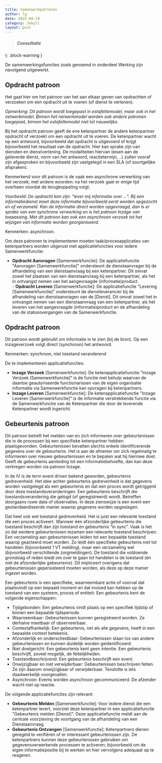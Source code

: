 ```yaml
---
title: Samenwerkpatronen
author: lg
date: 2025-09-29
category: Jekyll
layout: post
---
```


> ##### Consultatie
{: .block-warning }

De samenwerkingsfuncties zoals genoemd in onderdeel Werking zijn navolgend uitgewerkt.

Opdracht patroon
-------------

Het gaat hier om het patroon van het aan elkaar geven van opdrachten of verzoeken om een opdracht uit te voeren (of dienst te verlenen).

_Opmerking: Dit patroon wordt toegepast in estafettemodel, maar ook in het netwerkmodel. Binnen het netwerkmodel worden ook andere patronen toegepast, binnen het estafettemodel niet tot nauwelijks._

Bij het opdracht patroon geeft de ene ketenpartner de andere ketenpartner opdracht of verzoekt om een opdracht uit te voeren. De ketenpartner wacht op een antwoord, bijvoorbeeld dat opdracht is uitgevoerd of krijgt bijvoorbeeld het resultaat van de opdracht. Hier kan sprake zijn van diensten en dienstverlening. De modaliteiten hiervan (eisen aan de geleverde dienst, vorm van het antwoord, reactietermijn, ..) zullen vooraf zijn afgesproken en bijvoorbeeld zijn vastgelegd in een SLA (of soortgelijke afspraken). 

Kenmerkend voor dit patroon is de vaak een asynchrone verwerking van het verzoek; met andere woorden: na het verzoek gaat er enige tijd overheen voordat de terugkoppeling volgt.

_Voorbeeld: De opdracht kan zijn: “lever mij informatie over …”. Bij een informatiedienst moet deze informatie bijvoorbeeld eerst worden opgezocht en of verzameld. Kan de informatie direct worden opgevraagd, dan is er sprake van een synchrone verwerking en is het patroon Inzage van toepassing. Met dit patroon kan ook een asynchroon verzoek tot het wijzigen van informatie worden georganiseerd._

Kenmerken: asynchroon.

Om deze patronen te implementeren moeten taak/procesapplicaties van ketenpartners worden uitgerust met applicatiefuncties voor iedere Samenwerkfunctie:

- **Opdracht Aanvragen** \[Samenwerkfunctie\]: De applicatiefunctie "Aanvragen \[Samenwerkfunctie\]" ondersteunt de dienstaanvrager bij de afhandeling van een dienstaanvraag bij een ketenpartner. Dit omvat zowel het plaatsen van een dienstaanvraag bij een ketenpartner, als het in ontvangst nemen van het aangevraagde (informatie)product.  
- **Opdracht Leveren** \[Samenwerkfunctie\]: De applicatiefunctie "Levering \[Samenwerkfunctie\]" ondersteunt de dienstleverancier bij de afhandeling van dienstaanvragen van de \[Dienst\]. Dit omvat zowel het in ontvangst nemen van een dienstaanvraag van een ketenpartner, als het leveren van het aangevraagde (informatie)product en de afhandeling van de statusovergangen van de Samenwerkfunctie.

Opdracht patroon
-------------

Dit patroon wordt gebruikt om informatie in te zien (bij de bron). Op een inzageverzoek volgt direct (synchroon) het antwoord.

Kenmerken: synchroon, niet toestand veranderend

De te implementeren applicatiefuncties:

- **Inzage Verzoek** \[Samenwerkfunctie\]: De ketenapplicatiefunctie "Inzage Verzoek \[Samenwerkfunctie\]" is de functie met behulp waarvan de daartoe geautoriseerde functionarissen van de eigen organisatie informatie via Samenwerkfunctie kan opvragen bij ketenpartners.
- **Inzage Leveren** \[Samenwerkfunctie\]: De ketenapplicatiefunctie "Inzage Leveren \[Samenwerkfunctie\]" is de informatie verstrekkende functie via de Samenwerkfunctie van de Ketenpartner die door de leverende Ketenpartner wordt ingericht.

Gebeurtenis patroon
-------------

Dit patroon betreft het melden van en zich informeren over gebeurtenissen die in de processen bij een specifieke ketenpartner hebben plaatsgevonden. Gebeurtenissen bevatten slechts enkele identificerende gegevens over de gebeurtenis. Het is aan de afnemer om zich regelmatig te informeren over nieuwe gebeurtenissen en te bepalen wat hij hiermee doet. Geeft de gebeurtenis aanleiding tot een informatiebehoefte, dan kan deze verkregen worden via patroon Inzage.

In de IV is de term event driven bekend geworden, gebeurtenis gedrevenheid. Het idee achter gebeurtenis gedrevenheid is dat gegevens worden vastgelegd als een gebeurtenis en dat een proces wordt getriggerd door deze toestandsveranderingen. Een gebeurtenis beschrijft die toestandsverandering die gelogd (of geregistreerd) wordt. Betreffen doorgaans ruwe data of observaties. In deze zienswijze is een event een gestandaardiseerde manier waarop gegevens worden opgeslagen.

Dat heet ook wel toestand gedrevenheid. Het is juist een relevante toestand die een proces activeert. Wanneer één afzonderlijke gebeurtenis die toestand beschrijft dan zijn toestand en gebeurtenis “in sync”. Vaak is het zo dat eerdere gebeurtenissen tezamen een relevante toestand beschrijven. Een verzameling aan gebeurtenissen leiden tot een bepaalde toestand waarop geacteerd moet worden. Zo leidt één specifieke gebeurtenis niet tot handelen (bijvoorbeeld 1 VT melding), maar een verzameling wel (bijvoorbeeld verschillende zorgmeldingen). De toestand die voldoende grondslag of reden biedt om over te gaan tot handelen is de toestand (en niet de afzonderlijke gebeurtenis). Dit impliceert overigens dat gebeurtenissen gepersisteerd moeten worden, als deze op deze manier ingezet worden.

Een gebeurtenis is een specifieke, waarneembare actie of voorval dat plaatsvindt op een bepaald moment en dat invloed kan hebben op de toestand van een systeem, proces of entiteit. Een gebeurtenis kent de volgende eigenschappen:
- Tijdgebonden: Een gebeurtenis vindt plaats op een specifiek tijdstip of binnen een bepaalde tijdsperiode.
- Waarneembaar: Gebeurtenissen kunnen geregistreerd worden. Ze derhalve meetbaar of observeerbaar.
- Contextafhankelijk: Een gebeurtenis, net als alle gegevens, heeft in een bepaalde context betekenis.
- Afzonderlijk en onderscheidbaar: Gebeurtenissen staan los van andere gebeurtenissen en kunnen duidelijk worden geïdentificeerd.
- Niet doelgericht: Een gebeurtenis kent geen intentie. Een gebeurtenis beschrijft, zoveel mogelijk, de feitelijkheden.
- Toestandbeschrijvend: Een gebeurtenis beschrijft een event.
- Onwijzigbaar en niet verwijderbaar: Gebeurtenissen beschrijven feiten. Ze zijn daarom onwijzigbaar of verwijderbaar. Tenslotte is iets daadwerkelijk voorgevallen.
- Asynchroon: Events worden asynchroon gecommuniceerd. De afzender wacht niet op reactie.

De volgende applicatiefuncties zijn relevant:

- **Gebeurtenis Melden** \[Samenwerkfunctie\]: Voor iedere dienst die een ketenpartner levert, voorziet deze ketenpartner in een applicatiefunctie "Gebeurtenis melden \[Dienst\]". Deze applicatiefunctie meldt aan de centrale voorziening de voortgang van de afhandeling van een Dienstaanvraag.
- **Gebeurtenis Ontvangen** \[Samenwerkfunctie\]: Ketenpartners dienen geregeld te verifiëren of er interessant gebeurtenissen zijn. De ketenpartners kunnen deze gebeurtenissen gebruiken om gegevensverwerkende processen te activeren; bijvoorbeeld om de eigen informatiepositie bij te werken en hier vervolgens adequaat op te reageren.
